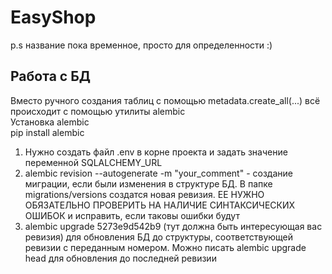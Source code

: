 # EasyShop
p.s название пока временное, просто для определенности :)

## Работа с БД
Вместо ручного создания таблиц с помощью metadata.create_all(...) всё
происходит с помощью утилиты alembic <br/>
Установка alembic <br/>
pip install alembic

1. Нужно создать файл .env в корне проекта и задать значение переменной
SQLALCHEMY_URL
2. alembic revision --autogenerate -m "your_comment" - создание миграции, если
были изменения в структуре БД. В папке migrations/versions создатся новая ревизия.
ЕЕ НУЖНО ОБЯЗАТЕЛЬНО ПРОВЕРИТЬ НА НАЛИЧИЕ СИНТАКСИЧЕСКИХ ОШИБОК и исправить, если таковы ошибки будут
3. alembic upgrade 5273e9d542b9 (тут должна быть интересующая вас ревизия) для обновления БД до структуры, 
соответствующей ревизии с переданным номером. Можно писать alembic upgrade head
для обновления до последней ревизии

